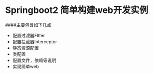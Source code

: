 # Springboot2 简单构建web开发实例
####主要包含如下几点
+ 配置过滤器FIlter
+ 配置拦截器Interceptor
+ 静态资源配置
+ 类配置
+ 配置文件，依赖等说明
+ 实现简单web